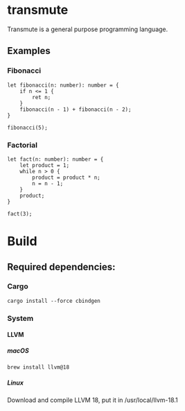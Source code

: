 # transmute

Transmute is a general purpose programming language.

## Examples

### Fibonacci
```
let fibonacci(n: number): number = {
    if n <= 1 {
        ret n;
    }
    fibonacci(n - 1) + fibonacci(n - 2);
}

fibonacci(5);
```

### Factorial
```
let fact(n: number): number = {
    let product = 1;
    while n > 0 {
        product = product * n;
        n = n - 1;
    }
    product;
}

fact(3);
```

# Build
## Required dependencies:
### Cargo
```
cargo install --force cbindgen
```

### System
#### LLVM
##### macOS
```
brew install llvm@18
```

##### Linux
Download and compile LLVM 18, put it in /usr/local/llvm-18.1